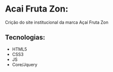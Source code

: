 # Acai Fruta Zon:
Crição do site institucional da marca Açaí Fruta Zon

## Tecnologias:

- HTML5
- CSS3
- JS
- Core/Jquery
